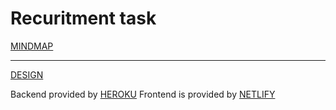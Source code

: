 # Recuritment task

[MINDMAP](https://www.figma.com/file/BXbZpCu7aOeLOIyjx4rwE6/Untitled?node-id=0%3A1)

---

[DESIGN](https://www.figma.com/file/gXvQTswsTUA0s6e0TprQo8/Untitled)


Backend provided by [HEROKU](https://recruitment-task-tc.herokuapp.com/)
Frontend is provided by [NETLIFY](https://romantic-shirley-815923.netlify.app/)
